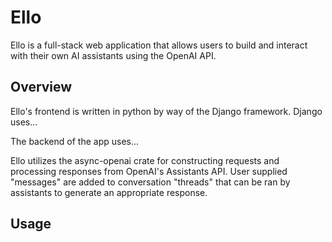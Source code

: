# Ello

Ello is a full-stack web application that allows users to build and interact with their own AI assistants using the OpenAI API.

## Overview

Ello's frontend is written in python by way of the Django framework. Django uses...

The backend of the app uses...

Ello utilizes the async-openai crate for constructing requests and processing responses from OpenAI's Assistants API. User supplied "messages" are added to conversation "threads" that can be ran by assistants to generate an appropriate response.

## Usage